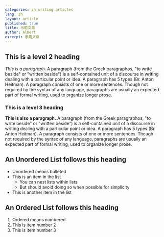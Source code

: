 ```yaml
---
categories: zh writing articles
lang: zh
layout: article
published: true
title: 示範文章
author: Albert
excerpt: 示範文章
---
```


## This is a level 2 heading
_This is a paragraph._ A paragraph (from the Greek paragraphos, "to write beside" or "written beside") is a self-contained unit of a discourse in writing dealing with a particular point or idea. A paragraph has 5 types (Br. Anton Heitman). A paragraph consists of one or more sentences. Though not required by the syntax of any language, paragraphs are usually an expected part of formal writing, used to organize longer prose.

### This is a level 3 heading
**This is also a paragraph.** A paragraph (from the Greek paragraphos, "to write beside" or "written beside") is a self-contained unit of a discourse in writing dealing with a particular point or idea. A paragraph has 5 types (Br. Anton Heitman). A paragraph consists of one or more sentences. Though not required by the syntax of any language, paragraphs are usually an expected part of formal writing, used to organize longer prose.

## An Unordered List follows this heading
- Unordered means bulleted
- This is an item in the list
	- You can nest lists within lists
    - But should avoid doing so when possible for simplicity
- This is another item in the list

## An Ordered List follows this heading
1. Ordered means numbered
2. This is item number 2
3. This is item number 3